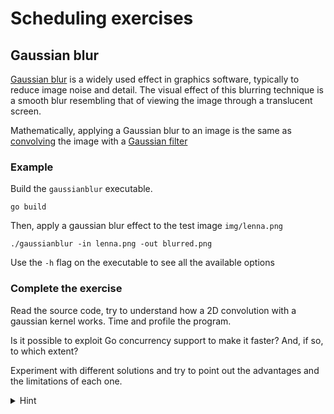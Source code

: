 # Scheduling exercises

## Gaussian blur

[Gaussian blur](https://en.wikipedia.org/wiki/Gaussian_blur) is a widely used effect in graphics software, typically to reduce image noise and detail. The visual effect of this blurring technique is a smooth blur resembling that of viewing the image through a translucent screen.

Mathematically, applying a Gaussian blur to an image is the same as [convolving](https://www.programming-techniques.com/2013/02/calculating-convolution-of-image-with-c_2.html) the image with a [Gaussian filter](https://www.geeksforgeeks.org/gaussian-filter-generation-c/)

### Example

Build the `gaussianblur` executable.

`go build`

Then, apply a gaussian blur effect to the test image `img/lenna.png`

`./gaussianblur -in lenna.png -out blurred.png`

Use the `-h` flag on the executable to see all the available options

### Complete the exercise

Read the source code, try to understand how a 2D convolution with a gaussian kernel works.
Time and profile the program.

Is it possible to exploit Go concurrency support to make it faster? And, if so, to which extent?

Experiment with different solutions and try to point out the advantages and the limitations of each one.

<details>
    <summary>Hint</summary>
    The execution tracer may help you a lot here.
</details>